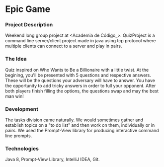 # Epic Game


### Project Description
Weekend long group project at <Academia de Código_>.
QuizProject is a command line server/client project made in java using tcp protocol where multiple clients can connect to a server and play in pairs.

### The Idea
Quiz inspired on Who Wants to Be a Billionaire with a little twist. At the begining, you'll be presented with 5 questions and respective answers. These will be the questions your adversary will have to answer. You have the opportunity to add tricky answers in order to full your opponent.
After both players finish filling the options, the questions swap and may the best man win!


### Development 
The tasks division came naturally. We would sometimes gather and establish topics on a "to do list" and then work on them, individually or in pairs.
We used the Prompt-View library for producing interactive command line prompts. 


### Technologies
Java 8, Prompt-View Library, IntelliJ IDEA, Git.


